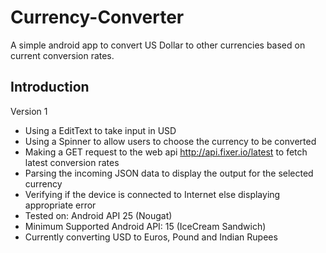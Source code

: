 # Currency-Converter
A simple android app to convert US Dollar to other currencies based on current conversion rates.

<h2>Introduction</h2>
Version 1
<ul>
<li>Using a EditText to take input in USD</li>
<li>Using a Spinner to allow users to choose the currency to be converted</li>
<li>Making a GET request to the web api <a href="http://api.fixer.io/latest">http://api.fixer.io/latest</a> to fetch latest conversion rates</li>
<li>Parsing the incoming JSON data to display the output for the selected currency</li>
<li>Verifying if the device is connected to Internet else displaying appropriate error</li>
<li>Tested on: Android API 25 (Nougat)</li>
<li>Minimum Supported Android API: 15 (IceCream Sandwich)</li>
<li>Currently converting USD to Euros, Pound and Indian Rupees</li>
</ul>
